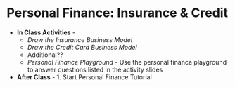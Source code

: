 # Personal Finance: Insurance & Credit
  - **In Class Activities** - 
    - *Draw the Insurance Business Model* 
    - *Draw the Credit Card Business Model* 
    - Additional??
    - *Personal Finance Playground* - Use the personal finance playground to answer questions listed in the activity slides
  - **After Class** - 1. Start Personal Finance Tutorial
